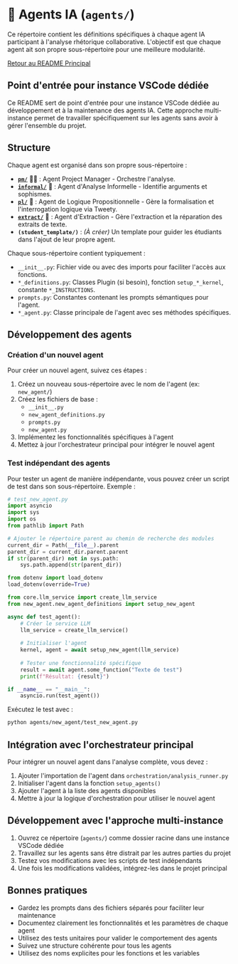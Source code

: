 # 🧠 Agents IA (`agents/`)

Ce répertoire contient les définitions spécifiques à chaque agent IA participant à l'analyse rhétorique collaborative. L'objectif est que chaque agent ait son propre sous-répertoire pour une meilleure modularité.

[Retour au README Principal](../README.md)

## Point d'entrée pour instance VSCode dédiée

Ce README sert de point d'entrée pour une instance VSCode dédiée au développement et à la maintenance des agents IA. Cette approche multi-instance permet de travailler spécifiquement sur les agents sans avoir à gérer l'ensemble du projet.

## Structure

Chaque agent est organisé dans son propre sous-répertoire :

* **[`pm/`](./pm/README.md)** 🧑‍🏫 : Agent Project Manager - Orchestre l'analyse.
* **[`informal/`](./informal/README.md)** 🧐 : Agent d'Analyse Informelle - Identifie arguments et sophismes.
* **[`pl/`](./pl/README.md)** 📐 : Agent de Logique Propositionnelle - Gère la formalisation et l'interrogation logique via Tweety.
* **[`extract/`](./extract/README.md)** 📑 : Agent d'Extraction - Gère l'extraction et la réparation des extraits de texte.
* **`(student_template/)`** : *(À créer)* Un template pour guider les étudiants dans l'ajout de leur propre agent.

Chaque sous-répertoire contient typiquement :
* `__init__.py`: Fichier vide ou avec des imports pour faciliter l'accès aux fonctions.
* `*_definitions.py`: Classes Plugin (si besoin), fonction `setup_*_kernel`, constante `*_INSTRUCTIONS`.
* `prompts.py`: Constantes contenant les prompts sémantiques pour l'agent.
* `*_agent.py`: Classe principale de l'agent avec ses méthodes spécifiques.

## Développement des agents

### Création d'un nouvel agent

Pour créer un nouvel agent, suivez ces étapes :

1. Créez un nouveau sous-répertoire avec le nom de l'agent (ex: `new_agent/`)
2. Créez les fichiers de base :
   - `__init__.py`
   - `new_agent_definitions.py`
   - `prompts.py`
   - `new_agent.py`
3. Implémentez les fonctionnalités spécifiques à l'agent
4. Mettez à jour l'orchestrateur principal pour intégrer le nouvel agent

### Test indépendant des agents

Pour tester un agent de manière indépendante, vous pouvez créer un script de test dans son sous-répertoire. Exemple :

```python
# test_new_agent.py
import asyncio
import sys
import os
from pathlib import Path

# Ajouter le répertoire parent au chemin de recherche des modules
current_dir = Path(__file__).parent
parent_dir = current_dir.parent.parent
if str(parent_dir) not in sys.path:
    sys.path.append(str(parent_dir))

from dotenv import load_dotenv
load_dotenv(override=True)

from core.llm_service import create_llm_service
from new_agent.new_agent_definitions import setup_new_agent

async def test_agent():
    # Créer le service LLM
    llm_service = create_llm_service()
    
    # Initialiser l'agent
    kernel, agent = await setup_new_agent(llm_service)
    
    # Tester une fonctionnalité spécifique
    result = await agent.some_function("Texte de test")
    print(f"Résultat: {result}")

if __name__ == "__main__":
    asyncio.run(test_agent())
```

Exécutez le test avec :
```bash
python agents/new_agent/test_new_agent.py
```

## Intégration avec l'orchestrateur principal

Pour intégrer un nouvel agent dans l'analyse complète, vous devez :

1. Ajouter l'importation de l'agent dans `orchestration/analysis_runner.py`
2. Initialiser l'agent dans la fonction `setup_agents()`
3. Ajouter l'agent à la liste des agents disponibles
4. Mettre à jour la logique d'orchestration pour utiliser le nouvel agent

## Développement avec l'approche multi-instance

1. Ouvrez ce répertoire (`agents/`) comme dossier racine dans une instance VSCode dédiée
2. Travaillez sur les agents sans être distrait par les autres parties du projet
3. Testez vos modifications avec les scripts de test indépendants
4. Une fois les modifications validées, intégrez-les dans le projet principal

## Bonnes pratiques

- Gardez les prompts dans des fichiers séparés pour faciliter leur maintenance
- Documentez clairement les fonctionnalités et les paramètres de chaque agent
- Utilisez des tests unitaires pour valider le comportement des agents
- Suivez une structure cohérente pour tous les agents
- Utilisez des noms explicites pour les fonctions et les variables